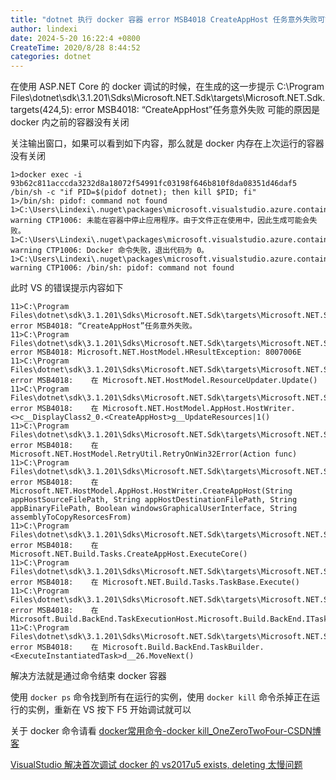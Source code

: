 ```yaml
---
title: "dotnet 执行 docker 容器 error MSB4018 CreateAppHost 任务意外失败可能原因"
author: lindexi
date: 2024-5-20 16:22:4 +0800
CreateTime: 2020/8/28 8:44:52
categories: dotnet
---
```


在使用 ASP.NET Core 的 docker 调试的时候，在生成的这一步提示 C:\Program Files\dotnet\sdk\3.1.201\Sdks\Microsoft.NET.Sdk\targets\Microsoft.NET.Sdk.targets(424,5): error MSB4018: “CreateAppHost”任务意外失败 可能的原因是 docker 内之前的容器没有关闭

<!--more-->


<!-- CreateTime:2020/8/28 8:44:52 -->



关注输出窗口，如果可以看到如下内容，那么就是 docker 内存在上次运行的容器没有关闭

```
1>docker exec -i 93b62c811acccda3232d8a18072f54991fc03198f646b810f8da08351d46daf5 /bin/sh -c "if PID=$(pidof dotnet); then kill $PID; fi"
1>/bin/sh: pidof: command not found
1>C:\Users\Lindexi\.nuget\packages\microsoft.visualstudio.azure.containers.tools.targets\1.10.8\build\Container.targets(138,5): warning CTP1006: 未能在容器中停止应用程序。由于文件正在使用中，因此生成可能会失败。
1>C:\Users\Lindexi\.nuget\packages\microsoft.visualstudio.azure.containers.tools.targets\1.10.8\build\Container.targets(138,5): warning CTP1006: Docker 命令失败，退出代码为 0。
1>C:\Users\Lindexi\.nuget\packages\microsoft.visualstudio.azure.containers.tools.targets\1.10.8\build\Container.targets(138,5): warning CTP1006: /bin/sh: pidof: command not found
```

此时 VS 的错误提示内容如下

```
11>C:\Program Files\dotnet\sdk\3.1.201\Sdks\Microsoft.NET.Sdk\targets\Microsoft.NET.Sdk.targets(424,5): error MSB4018: “CreateAppHost”任务意外失败。
11>C:\Program Files\dotnet\sdk\3.1.201\Sdks\Microsoft.NET.Sdk\targets\Microsoft.NET.Sdk.targets(424,5): error MSB4018: Microsoft.NET.HostModel.HResultException: 8007006E
11>C:\Program Files\dotnet\sdk\3.1.201\Sdks\Microsoft.NET.Sdk\targets\Microsoft.NET.Sdk.targets(424,5): error MSB4018:    在 Microsoft.NET.HostModel.ResourceUpdater.Update()
11>C:\Program Files\dotnet\sdk\3.1.201\Sdks\Microsoft.NET.Sdk\targets\Microsoft.NET.Sdk.targets(424,5): error MSB4018:    在 Microsoft.NET.HostModel.AppHost.HostWriter.<>c__DisplayClass2_0.<CreateAppHost>g__UpdateResources|1()
11>C:\Program Files\dotnet\sdk\3.1.201\Sdks\Microsoft.NET.Sdk\targets\Microsoft.NET.Sdk.targets(424,5): error MSB4018:    在 Microsoft.NET.HostModel.RetryUtil.RetryOnWin32Error(Action func)
11>C:\Program Files\dotnet\sdk\3.1.201\Sdks\Microsoft.NET.Sdk\targets\Microsoft.NET.Sdk.targets(424,5): error MSB4018:    在 Microsoft.NET.HostModel.AppHost.HostWriter.CreateAppHost(String appHostSourceFilePath, String appHostDestinationFilePath, String appBinaryFilePath, Boolean windowsGraphicalUserInterface, String assemblyToCopyResorcesFrom)
11>C:\Program Files\dotnet\sdk\3.1.201\Sdks\Microsoft.NET.Sdk\targets\Microsoft.NET.Sdk.targets(424,5): error MSB4018:    在 Microsoft.NET.Build.Tasks.CreateAppHost.ExecuteCore()
11>C:\Program Files\dotnet\sdk\3.1.201\Sdks\Microsoft.NET.Sdk\targets\Microsoft.NET.Sdk.targets(424,5): error MSB4018:    在 Microsoft.NET.Build.Tasks.TaskBase.Execute()
11>C:\Program Files\dotnet\sdk\3.1.201\Sdks\Microsoft.NET.Sdk\targets\Microsoft.NET.Sdk.targets(424,5): error MSB4018:    在 Microsoft.Build.BackEnd.TaskExecutionHost.Microsoft.Build.BackEnd.ITaskExecutionHost.Execute()
11>C:\Program Files\dotnet\sdk\3.1.201\Sdks\Microsoft.NET.Sdk\targets\Microsoft.NET.Sdk.targets(424,5): error MSB4018:    在 Microsoft.Build.BackEnd.TaskBuilder.<ExecuteInstantiatedTask>d__26.MoveNext()
```

解决方法就是通过命令结束 docker 容器

使用 `docker ps` 命令找到所有在运行的实例，使用 `docker kill` 命令杀掉正在运行的实例，重新在 VS 按下 F5 开始调试就可以

关于 docker 命令请看 [docker常用命令-docker kill_OneZeroTwoFour-CSDN博客](https://blog.csdn.net/zhangzehai2234/article/details/102810772 )

[VisualStudio 解决首次调试 docker 的 vs2017u5 exists, deleting 太慢问题](https://blog.lindexi.com/post/VisualStudio-%E8%A7%A3%E5%86%B3%E9%A6%96%E6%AC%A1%E8%B0%83%E8%AF%95-docker-%E7%9A%84-vs2017u5-exists,-deleting-%E5%A4%AA%E6%85%A2%E9%97%AE%E9%A2%98.html)


